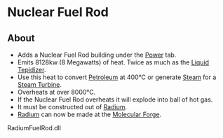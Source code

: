 
# Nuclear Fuel Rod

## About
* Adds a Nuclear Fuel Rod building under the [Power](https://oxygennotincluded.gamepedia.com/Power) tab.
* Emits 8128kw (8 Megawatts) of heat. Twice as much as the [Liquid Tepidizer](https://oxygennotincluded.gamepedia.com/Liquid_Tepidizer).
* Use this heat to convert [Petroleum](https://oxygennotincluded.gamepedia.com/Petroleum) at 400°C or generate [Steam](https://oxygennotincluded.gamepedia.com/Steam) for a [Steam Turbine](https://oxygennotincluded.gamepedia.com/Steam_Turbine).
* Overheats at over 8000°C.
* If the Nuclear Fuel Rod overheats it will explode into ball of hot gas.
* It must be constructed out of [Radium](https://oxygennotincluded.gamepedia.com/Radium).
* [Radium](https://oxygennotincluded.gamepedia.com/Radium) can now be made at the [Molecular Forge](https://oxygennotincluded.gamepedia.com/Molecular_Forge).

RadiumFuelRod.dll
